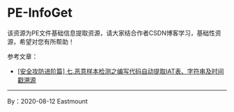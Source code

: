 # PE-InfoGet
该资源为PE文件基础信息提取资源，请大家结合作者CSDN博客学习，基础性资源，希望对您有所帮助！

参考文章：
- [[安全攻防进阶篇] 七.恶意样本检测之编写代码自动提取IAT表、字符串及时间戳溯源](https://blog.csdn.net/Eastmount/article/details/107948592)


---

By：2020-08-12 Eastmount
